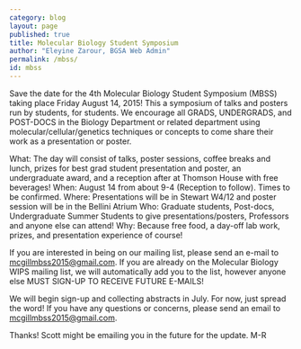 ```yaml
---
category: blog
layout: page
published: true
title: Molecular Biology Student Symposium
author: "Eleyine Zarour, BGSA Web Admin"
permalink: /mbss/
id: mbss
---
```




Save the date for the 4th Molecular Biology Student Symposium (MBSS) taking place Friday August 14, 2015! This a symposium of talks and posters run by students, for students.  We encourage all GRADS, UNDERGRADS, and POST-DOCS in the Biology Department or related department using molecular/cellular/genetics techniques or concepts to come share their work as a presentation or poster. 
 
What: The day will consist of talks, poster sessions, coffee breaks and lunch, prizes for best grad student presentation and poster, an undergraduate award, and a reception after at Thomson House with free beverages!
When: August 14 from about 9-4 (Reception to follow). Times to be confirmed.
Where: Presentations will be in Stewart W4/12 and poster session will be in the Bellini Atrium
Who: Graduate students, Post-docs, Undergraduate Summer Students to give presentations/posters, Professors and anyone else can attend!
Why: Because free food, a day-off lab work, prizes, and presentation experience of course!
 
If you are interested in being on our mailing list, please send an e-mail to mcgillmbss2015@gmail.com. If you are already on the Molecular Biology WIPS mailing list, we will automatically add you to the list, however anyone else MUST SIGN-UP TO RECEIVE FUTURE E-MAILS!  
 
We will begin sign-up and collecting abstracts in July.  For now, just spread the word! If you have any questions or concerns, please send an email to mcgillmbss2015@gmail.com.


Thanks! Scott might be emailing you in the future for the update.
M-R
